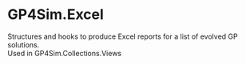 # GP4Sim.Excel
Structures and hooks to produce Excel reports for a list of evolved GP solutions.<br>
Used in GP4Sim.Collections.Views